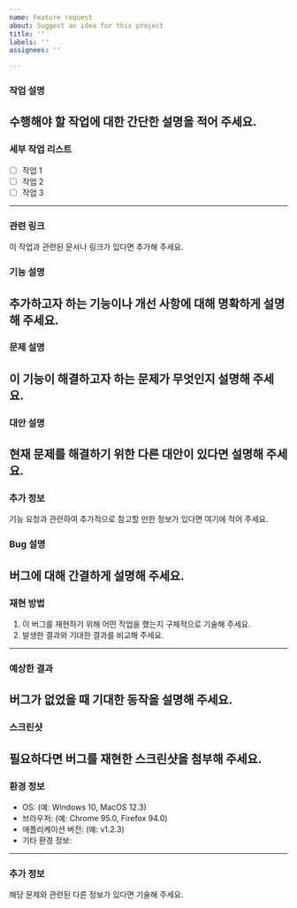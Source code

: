 ```yaml
---
name: Feature request
about: Suggest an idea for this project
title: ''
labels: ''
assignees: ''

---
```


### 작업 설명
수행해야 할 작업에 대한 간단한 설명을 적어 주세요.
---

### 세부 작업 리스트
- [ ] 작업 1
- [ ] 작업 2
- [ ] 작업 3
---

### 관련 링크
이 작업과 관련된 문서나 링크가 있다면 추가해 주세요.

### 기능 설명
추가하고자 하는 기능이나 개선 사항에 대해 명확하게 설명해 주세요.
---

### 문제 설명
이 기능이 해결하고자 하는 문제가 무엇인지 설명해 주세요.
---

### 대안 설명
현재 문제를 해결하기 위한 다른 대안이 있다면 설명해 주세요.
---

### 추가 정보
기능 요청과 관련하여 추가적으로 참고할 만한 정보가 있다면 여기에 적어 주세요.
### Bug 설명
버그에 대해 간결하게 설명해 주세요.
---

### 재현 방법
1. 이 버그를 재현하기 위해 어떤 작업을 했는지 구체적으로 기술해 주세요.
2. 발생한 결과와 기대한 결과를 비교해 주세요.
---

### 예상한 결과
버그가 없었을 때 기대한 동작을 설명해 주세요.
---

### 스크린샷
필요하다면 버그를 재현한 스크린샷을 첨부해 주세요.
---

### 환경 정보
- OS: (예: Windows 10, MacOS 12.3)
- 브라우저: (예: Chrome 95.0, Firefox 94.0)
- 애플리케이션 버전: (예: v1.2.3)
- 기타 환경 정보:
---

### 추가 정보
해당 문제와 관련된 다른 정보가 있다면 기술해 주세요.

